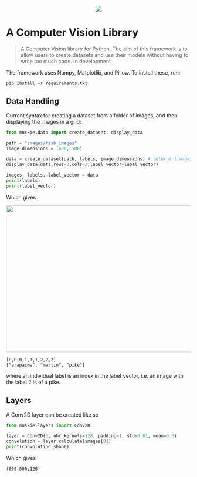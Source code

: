 <div align="center">
<img src="https://github.com/03axdov/muskie/assets/62298758/f3153aea-445f-4f09-a997-ad71f85f81f9">
</div>

# A Computer Vision Library
> A Computer Vision library for Python. The aim of this framework is to allow users to create datasets and use their models without having to write too much code. In development


The framework uses Numpy, Matplotlib, and Pillow. To install these, run:
```
pip install -r requirements.txt
```


## Data Handling
Current syntax for creating a dataset from a folder of images, and then displaying the images in a grid:
```python
from muskie.data import create_dataset, display_data

path = "images/fish_images"
image_dimensions = (600, 500)

data = create_dataset(path, labels, image_dimensions) # returns (images, labels, label_vector)
display_data(data,rows=3,cols=3,label_vector=label_vector)

images, labels, label_vector = data
print(labels)
print(label_vector)
```
Which gives
<div align="center">
<img src="https://github.com/03axdov/muskie/assets/62298758/e0a5221b-d388-4f67-91d8-d9ea4b0950f1" width="600" height="400">
</div>

```
[0,0,0,1,1,1,2,2,2]
["arapaima", "marlin", "pike"]
```
where an individual label is an index in the label_vector, i.e. an image with the label 2 is of a pike. 

## Layers
A Conv2D layer can be created like so
```python
from muskie.layers import Conv2D

layer = Conv2D(3, nbr_kernels=128, padding=1, std=0.01, mean=0.0)
convolution = layer.calculate(images[0])
print(convolution.shape)
```
Which gives
```
(600,500,128)
```
